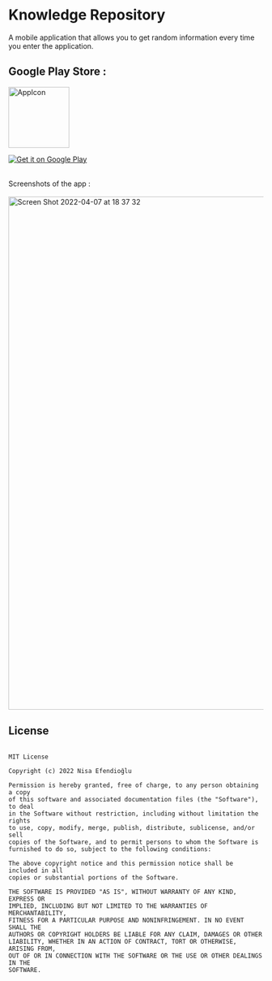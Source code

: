 # Knowledge Repository

A mobile application that allows you to get random information every time you enter the application.

## Google Play Store :

<img width="120" alt="AppIcon" src="https://user-images.githubusercontent.com/48391281/162450236-92f4a995-c93e-45db-93bb-fd4fbe37e1b5.png">

[![Get it on Google Play](https://play.google.com/intl/en_us/badges/images/badge_new.png)](https://play.google.com/store/apps/details?id=com.nisaefendioglu.randomUselessFacts)

<br>
Screenshots of the app :
<br>
<br>
<img width="1011" alt="Screen Shot 2022-04-07 at 18 37 32" src="https://user-images.githubusercontent.com/48391281/162237850-660b5d0e-96fa-4113-9bbc-a98cf5f35347.png">


## License
```

MIT License

Copyright (c) 2022 Nisa Efendioğlu

Permission is hereby granted, free of charge, to any person obtaining a copy
of this software and associated documentation files (the "Software"), to deal
in the Software without restriction, including without limitation the rights
to use, copy, modify, merge, publish, distribute, sublicense, and/or sell
copies of the Software, and to permit persons to whom the Software is
furnished to do so, subject to the following conditions:

The above copyright notice and this permission notice shall be included in all
copies or substantial portions of the Software.

THE SOFTWARE IS PROVIDED "AS IS", WITHOUT WARRANTY OF ANY KIND, EXPRESS OR
IMPLIED, INCLUDING BUT NOT LIMITED TO THE WARRANTIES OF MERCHANTABILITY,
FITNESS FOR A PARTICULAR PURPOSE AND NONINFRINGEMENT. IN NO EVENT SHALL THE
AUTHORS OR COPYRIGHT HOLDERS BE LIABLE FOR ANY CLAIM, DAMAGES OR OTHER
LIABILITY, WHETHER IN AN ACTION OF CONTRACT, TORT OR OTHERWISE, ARISING FROM,
OUT OF OR IN CONNECTION WITH THE SOFTWARE OR THE USE OR OTHER DEALINGS IN THE
SOFTWARE.

